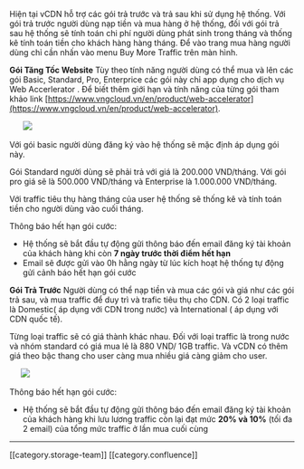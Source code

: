 Hiện tại vCDN hỗ trợ các gói trả trước và trả sau khi sử dụng hệ thống. Với gói trả trước người dùng nạp tiền và mua hàng ở hệ thống, đối với gói trả sau hệ thống sẽ tính toán chi phí người dùng phát sinh trong tháng và thống kê tính toán tiền cho khách hàng hàng tháng. Để vào trang mua hàng người dùng chỉ cần nhấn vào menu Buy More Traffic trên màn hình.

 **Gói Tăng Tốc Website** Tùy theo tính năng người dùng có thể mua và lên các gói Basic, Standard, Pro, Enterprice các gói này chỉ app dụng cho dịch vụ Web Accerlerator . Để biết thêm giới hạn và tính năng của từng gói tham khảo link [https://www.vngcloud.vn/en/product/web-accelerator](https://www.vngcloud.vn/en/product/web-accelerator).

      ![](images/storage/image2021-11-17_15-6-43.png)

Với gói basic người dùng đăng ký vào hệ thống sẽ mặc định áp dụng gói này.

Gói Standard người dùng sẽ phải trả với giá là 200.000 VND/tháng. Với gói pro giá sẽ là 500.000 VND/tháng và Enterprise là 1.000.000 VND/tháng.

Với traffic tiêu thụ hàng tháng của user hệ thống sẽ thống kê và tính toán tiền cho người dùng vào cuối tháng.

Thông báo hết hạn gói cước:


* Hệ thống sẽ bắt đầu tự động gửi thông báo đến email đăng ký tài khoản của khách hàng khi còn  **7 ngày trước thời điểm hết hạn** 
* Email sẽ được gửi vào 0h hằng ngày từ lúc kích hoạt hệ thống tự động gửi cảnh báo hết hạn gói cước



 **Gói Trả Trước** Người dùng có thể nạp tiền và mua các gói và giá như các gói trả sau, và mua traffic để duy trì và trafic tiêu thụ cho CDN. Có 2 loại traffic là Domestic( áp dụng với CDN trong nước) và International ( áp dụng với CDN quốc tế).

Từng loại traffic sẽ có giá thành khác nhau. Đối với loại traffic là trong nước và nhóm standard có giá mua lẻ là 880 VND/ 1GB traffic. Và vCDN có thêm giá theo bậc thang cho user càng mua nhiều giá càng giảm cho user.

     ![](images/storage/image2021-11-17_15-8-50.png)

Thông báo hết hạn gói cước:


* Hệ thống sẽ bắt đầu tự động gửi thông báo đến email đăng ký tài khoản của khách hàng khi lưu lương traffic còn lại đạt mức  **20% và 10%**  (tối đa 2 email) của tổng mức traffic ở lần mua cuối cùng



*****

[[category.storage-team]] 
[[category.confluence]] 
